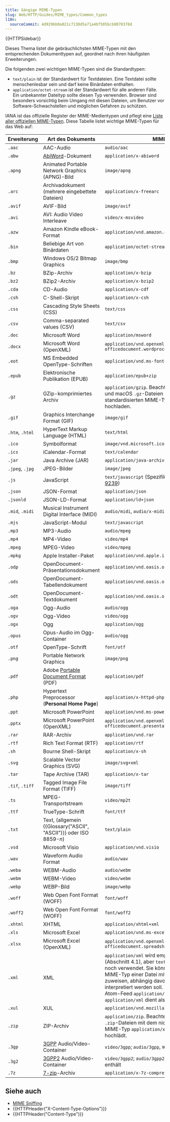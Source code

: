 ```yaml
---
title: Gängige MIME-Typen
slug: Web/HTTP/Guides/MIME_types/Common_types
l10n:
  sourceCommit: 4d929bb0a021c7130d5a71a4bf505bcb8070378d
---
```


{{HTTPSidebar}}

Dieses Thema listet die gebräuchlichsten MIME-Typen mit den entsprechenden Dokumenttypen auf, geordnet nach ihren häufigsten Erweiterungen.

Die folgenden zwei wichtigen MIME-Typen sind die Standardtypen:

- `text/plain` ist der Standardwert für Textdateien. Eine Textdatei sollte menschenlesbar sein und darf keine Binärdaten enthalten.
- `application/octet-stream` ist der Standardwert für alle anderen Fälle. Ein unbekannter Dateityp sollte diesen Typ verwenden. Browser sind besonders vorsichtig beim Umgang mit diesen Dateien, um Benutzer vor Software-Schwachstellen und möglichen Gefahren zu schützen.

IANA ist das offizielle Register der MIME-Medientypen und pflegt eine [Liste aller offiziellen MIME-Typen](https://www.iana.org/assignments/media-types/media-types.xhtml). Diese Tabelle listet wichtige MIME-Typen für das Web auf:

| Erweiterung     | Art des Dokuments                                                                             | MIME-Typ                                                                                                                                                                                                                                                                                                                                                                                                                              |
| --------------- | --------------------------------------------------------------------------------------------- | ------------------------------------------------------------------------------------------------------------------------------------------------------------------------------------------------------------------------------------------------------------------------------------------------------------------------------------------------------------------------------------------------------------------------------------- |
| `.aac`          | AAC-Audio                                                                                     | `audio/aac`                                                                                                                                                                                                                                                                                                                                                                                                                           |
| `.abw`          | [AbiWord](https://de.wikipedia.org/wiki/AbiWord)-Dokument                                     | `application/x-abiword`                                                                                                                                                                                                                                                                                                                                                                                                               |
| `.apng`         | Animated Portable Network Graphics (APNG)-Bild                                                | `image/apng`                                                                                                                                                                                                                                                                                                                                                                                                                          |
| `.arc`          | Archivadokument (mehrere eingebettete Dateien)                                                | `application/x-freearc`                                                                                                                                                                                                                                                                                                                                                                                                               |
| `.avif`         | AVIF-Bild                                                                                     | `image/avif`                                                                                                                                                                                                                                                                                                                                                                                                                          |
| `.avi`          | AVI: Audio Video Interleave                                                                   | `video/x-msvideo`                                                                                                                                                                                                                                                                                                                                                                                                                     |
| `.azw`          | Amazon Kindle eBook-Format                                                                    | `application/vnd.amazon.ebook`                                                                                                                                                                                                                                                                                                                                                                                                        |
| `.bin`          | Beliebige Art von Binärdaten                                                                  | `application/octet-stream`                                                                                                                                                                                                                                                                                                                                                                                                            |
| `.bmp`          | Windows OS/2 Bitmap Graphics                                                                  | `image/bmp`                                                                                                                                                                                                                                                                                                                                                                                                                           |
| `.bz`           | BZip-Archiv                                                                                   | `application/x-bzip`                                                                                                                                                                                                                                                                                                                                                                                                                  |
| `.bz2`          | BZip2-Archiv                                                                                  | `application/x-bzip2`                                                                                                                                                                                                                                                                                                                                                                                                                 |
| `.cda`          | CD-Audio                                                                                      | `application/x-cdf`                                                                                                                                                                                                                                                                                                                                                                                                                   |
| `.csh`          | C-Shell-Skript                                                                                | `application/x-csh`                                                                                                                                                                                                                                                                                                                                                                                                                   |
| `.css`          | Cascading Style Sheets (CSS)                                                                  | `text/css`                                                                                                                                                                                                                                                                                                                                                                                                                            |
| `.csv`          | Comma-separated values (CSV)                                                                  | `text/csv`                                                                                                                                                                                                                                                                                                                                                                                                                            |
| `.doc`          | Microsoft Word                                                                                | `application/msword`                                                                                                                                                                                                                                                                                                                                                                                                                  |
| `.docx`         | Microsoft Word (OpenXML)                                                                      | `application/vnd.openxmlformats-officedocument.wordprocessingml.document`                                                                                                                                                                                                                                                                                                                                                             |
| `.eot`          | MS Embedded OpenType-Schriften                                                                | `application/vnd.ms-fontobject`                                                                                                                                                                                                                                                                                                                                                                                                       |
| `.epub`         | Elektronische Publikation (EPUB)                                                              | `application/epub+zip`                                                                                                                                                                                                                                                                                                                                                                                                                |
| `.gz`           | GZip-komprimiertes Archiv                                                                     | `application/gzip`. Beachten Sie, dass Windows und macOS `.gz`-Dateien mit dem nicht standardisierten MIME-Typ `application/x-gzip` hochladen.                                                                                                                                                                                                                                                                                        |
| `.gif`          | Graphics Interchange Format (GIF)                                                             | `image/gif`                                                                                                                                                                                                                                                                                                                                                                                                                           |
| `.htm`, `.html` | HyperText Markup Language (HTML)                                                              | `text/html`                                                                                                                                                                                                                                                                                                                                                                                                                           |
| `.ico`          | Symbolformat                                                                                  | `image/vnd.microsoft.icon`                                                                                                                                                                                                                                                                                                                                                                                                            |
| `.ics`          | iCalendar-Format                                                                              | `text/calendar`                                                                                                                                                                                                                                                                                                                                                                                                                       |
| `.jar`          | Java Archive (JAR)                                                                            | `application/java-archive`                                                                                                                                                                                                                                                                                                                                                                                                            |
| `.jpeg`, `.jpg` | JPEG-Bilder                                                                                   | `image/jpeg`                                                                                                                                                                                                                                                                                                                                                                                                                          |
| `.js`           | JavaScript                                                                                    | `text/javascript` (Spezifikationen: [HTML](https://html.spec.whatwg.org/multipage/#scriptingLanguages) und [RFC 9239](https://www.rfc-editor.org/rfc/rfc9239))                                                                                                                                                                                                                                                                        |
| `.json`         | JSON-Format                                                                                   | `application/json`                                                                                                                                                                                                                                                                                                                                                                                                                    |
| `.jsonld`       | JSON-LD-Format                                                                                | `application/ld+json`                                                                                                                                                                                                                                                                                                                                                                                                                 |
| `.mid`, `.midi` | Musical Instrument Digital Interface (MIDI)                                                   | `audio/midi`, `audio/x-midi`                                                                                                                                                                                                                                                                                                                                                                                                          |
| `.mjs`          | JavaScript-Modul                                                                              | `text/javascript`                                                                                                                                                                                                                                                                                                                                                                                                                     |
| `.mp3`          | MP3-Audio                                                                                     | `audio/mpeg`                                                                                                                                                                                                                                                                                                                                                                                                                          |
| `.mp4`          | MP4-Video                                                                                     | `video/mp4`                                                                                                                                                                                                                                                                                                                                                                                                                           |
| `.mpeg`         | MPEG-Video                                                                                    | `video/mpeg`                                                                                                                                                                                                                                                                                                                                                                                                                          |
| `.mpkg`         | Apple Installer-Paket                                                                         | `application/vnd.apple.installer+xml`                                                                                                                                                                                                                                                                                                                                                                                                 |
| `.odp`          | OpenDocument-Präsentationsdokument                                                            | `application/vnd.oasis.opendocument.presentation`                                                                                                                                                                                                                                                                                                                                                                                     |
| `.ods`          | OpenDocument-Tabellendokument                                                                 | `application/vnd.oasis.opendocument.spreadsheet`                                                                                                                                                                                                                                                                                                                                                                                      |
| `.odt`          | OpenDocument-Textdokument                                                                     | `application/vnd.oasis.opendocument.text`                                                                                                                                                                                                                                                                                                                                                                                             |
| `.oga`          | Ogg-Audio                                                                                     | `audio/ogg`                                                                                                                                                                                                                                                                                                                                                                                                                           |
| `.ogv`          | Ogg-Video                                                                                     | `video/ogg`                                                                                                                                                                                                                                                                                                                                                                                                                           |
| `.ogx`          | Ogg                                                                                           | `application/ogg`                                                                                                                                                                                                                                                                                                                                                                                                                     |
| `.opus`         | Opus-Audio im Ogg-Container                                                                   | `audio/ogg`                                                                                                                                                                                                                                                                                                                                                                                                                           |
| `.otf`          | OpenType-Schrift                                                                              | `font/otf`                                                                                                                                                                                                                                                                                                                                                                                                                            |
| `.png`          | Portable Network Graphics                                                                     | `image/png`                                                                                                                                                                                                                                                                                                                                                                                                                           |
| `.pdf`          | Adobe [Portable Document Format](https://www.adobe.com/de/acrobat/about-adobe-pdf.html) (PDF) | `application/pdf`                                                                                                                                                                                                                                                                                                                                                                                                                     |
| `.php`          | Hypertext Preprocessor (**Personal Home Page**)                                               | `application/x-httpd-php`                                                                                                                                                                                                                                                                                                                                                                                                             |
| `.ppt`          | Microsoft PowerPoint                                                                          | `application/vnd.ms-powerpoint`                                                                                                                                                                                                                                                                                                                                                                                                       |
| `.pptx`         | Microsoft PowerPoint (OpenXML)                                                                | `application/vnd.openxmlformats-officedocument.presentationml.presentation`                                                                                                                                                                                                                                                                                                                                                           |
| `.rar`          | RAR-Archiv                                                                                    | `application/vnd.rar`                                                                                                                                                                                                                                                                                                                                                                                                                 |
| `.rtf`          | Rich Text Format (RTF)                                                                        | `application/rtf`                                                                                                                                                                                                                                                                                                                                                                                                                     |
| `.sh`           | Bourne Shell-Skript                                                                           | `application/x-sh`                                                                                                                                                                                                                                                                                                                                                                                                                    |
| `.svg`          | Scalable Vector Graphics (SVG)                                                                | `image/svg+xml`                                                                                                                                                                                                                                                                                                                                                                                                                       |
| `.tar`          | Tape Archive (TAR)                                                                            | `application/x-tar`                                                                                                                                                                                                                                                                                                                                                                                                                   |
| `.tif`, `.tiff` | Tagged Image File Format (TIFF)                                                               | `image/tiff`                                                                                                                                                                                                                                                                                                                                                                                                                          |
| `.ts`           | MPEG-Transportstream                                                                          | `video/mp2t`                                                                                                                                                                                                                                                                                                                                                                                                                          |
| `.ttf`          | TrueType-Schrift                                                                              | `font/ttf`                                                                                                                                                                                                                                                                                                                                                                                                                            |
| `.txt`          | Text, (allgemein {{Glossary("ASCII", "ASCII")}} oder ISO 8859-_n_)                            | `text/plain`                                                                                                                                                                                                                                                                                                                                                                                                                          |
| `.vsd`          | Microsoft Visio                                                                               | `application/vnd.visio`                                                                                                                                                                                                                                                                                                                                                                                                               |
| `.wav`          | Waveform Audio Format                                                                         | `audio/wav`                                                                                                                                                                                                                                                                                                                                                                                                                           |
| `.weba`         | WEBM-Audio                                                                                    | `audio/webm`                                                                                                                                                                                                                                                                                                                                                                                                                          |
| `.webm`         | WEBM-Video                                                                                    | `video/webm`                                                                                                                                                                                                                                                                                                                                                                                                                          |
| `.webp`         | WEBP-Bild                                                                                     | `image/webp`                                                                                                                                                                                                                                                                                                                                                                                                                          |
| `.woff`         | Web Open Font Format (WOFF)                                                                   | `font/woff`                                                                                                                                                                                                                                                                                                                                                                                                                           |
| `.woff2`        | Web Open Font Format (WOFF)                                                                   | `font/woff2`                                                                                                                                                                                                                                                                                                                                                                                                                          |
| `.xhtml`        | XHTML                                                                                         | `application/xhtml+xml`                                                                                                                                                                                                                                                                                                                                                                                                               |
| `.xls`          | Microsoft Excel                                                                               | `application/vnd.ms-excel`                                                                                                                                                                                                                                                                                                                                                                                                            |
| `.xlsx`         | Microsoft Excel (OpenXML)                                                                     | `application/vnd.openxmlformats-officedocument.spreadsheetml.sheet`                                                                                                                                                                                                                                                                                                                                                                   |
| `.xml`          | XML                                                                                           | `application/xml` wird empfohlen laut [RFC 7303](https://datatracker.ietf.org/doc/html/rfc7303#section-4.1) (Abschnitt 4.1), aber `text/xml` wird manchmal noch verwendet. Sie können einen spezifischen MIME-Typ einer Datei mit `.xml`-Erweiterung zuweisen, abhängig davon, wie deren Inhalt interpretiert werden soll. Zum Beispiel ist ein Atom-Feed `application/atom+xml`, aber `application/xml` dient als gültiger Standard. |
| `.xul`          | XUL                                                                                           | `application/vnd.mozilla.xul+xml`                                                                                                                                                                                                                                                                                                                                                                                                     |
| `.zip`          | ZIP-Archiv                                                                                    | `application/zip`. Beachten Sie, dass Windows `.zip`-Dateien mit dem nicht standardisierten MIME-Typ `application/x-zip-compressed` hochlädt.                                                                                                                                                                                                                                                                                         |
| `.3gp`          | [3GPP](https://de.wikipedia.org/wiki/3GP_und_3G2) Audio/Video-Container                       | `video/3gpp`; `audio/3gpp`, wenn es kein Video enthält                                                                                                                                                                                                                                                                                                                                                                                |
| `.3g2`          | [3GPP2](https://de.wikipedia.org/wiki/3GP_und_3G2) Audio/Video-Container                      | `video/3gpp2`; `audio/3gpp2`, wenn es kein Video enthält                                                                                                                                                                                                                                                                                                                                                                              |
| `.7z`           | [7-zip](https://de.wikipedia.org/wiki/7-Zip)-Archiv                                           | `application/x-7z-compressed`                                                                                                                                                                                                                                                                                                                                                                                                         |

## Siehe auch

- [MIME Sniffing](/de/docs/Web/HTTP/Guides/MIME_types#mime_sniffing)
- {{HTTPHeader("X-Content-Type-Options")}}
- {{HTTPHeader("Content-Type")}}
